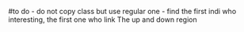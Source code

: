 #to do
    - do not copy class but use regular one
    - find the first indi who interesting, the first one who link The up and down region